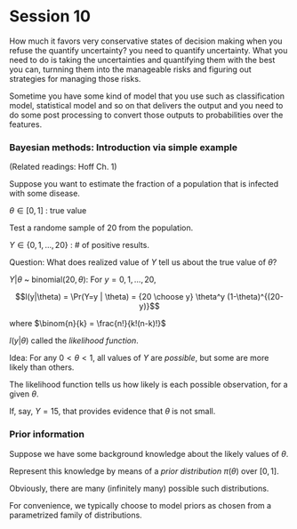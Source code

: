 # Session 10

How much it favors very conservative states of decision making when you refuse the quantify uncertainty? you need to quantify uncertainty. What you need to do is taking the uncertainties and quantifying them with the best you can, turnning them into the manageable risks and figuring out strategies for managing those risks. 

Sometime you have some kind of model that you use such as classification model, statistical model and so on that delivers the output and you need to do some post processing to convert those outputs to probabilities over the features.


### Bayesian methods: Introduction via simple example

(Related readings: Hoff Ch. 1)

Suppose you want to estimate the fraction of a population that is infected with some disease.

$\theta \in [0,1]$ : true value

Test a randome sample of $20$ from the population. 

$Y \in \{0,1,\ldots,20\}$ : # of positive results.

Question: What does realized value of $Y$ tell us about the true value of $\theta$?

$Y | \theta$ ~ binomial$(20,\theta)$: For $y = 0, 1, \ldots, 20$,

$$l(y|\theta) = \Pr(Y=y | \theta) = {20 \choose y} \theta^y (1-\theta)^{(20-y)}$$

where $\binom{n}{k} = \frac{n!}{k!(n-k)!}$

$l(y|\theta)$ called the *likelihood function*.

Idea: For any $0< \theta < 1$, all values of $Y$ are *possible*, but some are more likely than others. 

The likelihood function tells us how likely is each possible observation, for a given $\theta$.

If, say, $Y = 15$, that provides evidence that $\theta$ is not small.

### Prior information

Suppose we have some background knowledge about the likely values of $\theta$. 

Represent this knowledge by means of a *prior distribution* $\pi(\theta)$ over $[0,1]$.

Obviously, there are many (infinitely many) possible such distributions. 

For convenience, we typically choose to model priors as chosen from a parametrized family of distributions.
